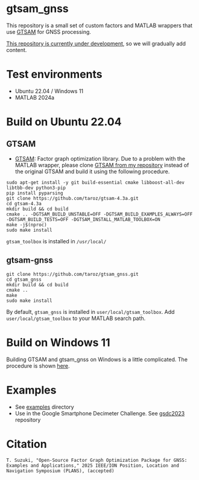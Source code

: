 # gtsam_gnss
This repository is a small set of custom factors and MATLAB wrappers that use [GTSAM](https://github.com/borglab/gtsam) for GNSS processing. 

<u>This repository is currently under development</u>, so we will gradually add content.

# Test environments
- Ubuntu 22.04 / Windows 11
- MATLAB 2024a

# Build on Ubuntu 22.04
## GTSAM
- [GTSAM](https://github.com/borglab/gtsam):
Factor graph optimization library. Due to a problem with the MATLAB wrapper, please clone [GTSAM from my repository](https://github.com/taroz/gtsam-4.3a) instead of the original GTSAM and build it using the following procedure.
```shell
sudo apt-get install -y git build-essential cmake libboost-all-dev libtbb-dev python3-pip
pip install pyparsing
git clone https://github.com/taroz/gtsam-4.3a.git
cd gtsam-4.3a
mkdir build && cd build
cmake .. -DGTSAM_BUILD_UNSTABLE=OFF -DGTSAM_BUILD_EXAMPLES_ALWAYS=OFF -DGTSAM_BUILD_TESTS=OFF -DGTSAM_INSTALL_MATLAB_TOOLBOX=ON
make -j$(nproc)
sudo make install
```
`gtsam_toolbox` is installed in `/usr/local/`

## gtsam-gnss
```shell
git clone https://github.com/taroz/gtsam_gnss.git
cd gtsam_gnss
mkdir build && cd build
cmake ..
make
sudo make install
```
By default, `gtsam_gnss` is installed in `user/local/gtsam_toolbox`.
Add `user/local/gtsam_toolbox` to your MATLAB search path.

# Build on Windows 11
Building GTSAM and gtsam_gnss on Windows is a little complicated. The procedure is shown [here](./BUILD_WINDOWS.md).

# Examples
- See [examples](./examples) directory
- Use in the Google Smartphone Decimeter Challenge. See [gsdc2023](../gsdc2023) repository

# Citation
```
T. Suzuki, "Open-Source Factor Graph Optimization Package for GNSS: Examples and Applications," 2025 IEEE/ION Position, Location and Navigation Symposium (PLANS), (accepted)
```